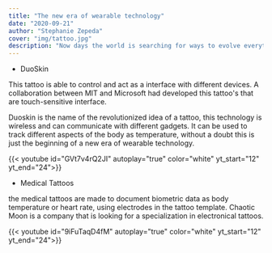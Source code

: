 ```yaml
---
title: "The new era of wearable technology"
date: "2020-09-21"
author: "Stephanie Zepeda"
cover: "img/tattoo.jpg"
description: "Now days the world is searching for ways to evolve everything. now it is time for the tattoos to undergo this type of evolution."
---
```


- DuoSkin

This tattoo is able to control and act as a interface with different devices. A collaboration between MIT and Microsoft had developed this tattoo's that are touch-sensitive interface.

Duoskin is the name of the revolutionized idea of a tattoo, this technology is wireless and can communicate with different gadgets. It can be used to track different aspects of the body as temperature, without a doubt this is just the beginning of a new era of wearable technology.

{{< youtube id="GVt7v4rQ2JI" autoplay="true" color="white" yt_start="12" yt_end="24">}}

- Medical Tattoos

the medical tattoos are made to document biometric data as body temperature or heart rate, using electrodes in the tattoo template. Chaotic Moon is a company that is looking for a specialization in electronical tattoos.

{{< youtube id="9iFuTaqD4fM" autoplay="true" color="white" yt_start="12" yt_end="24">}}
